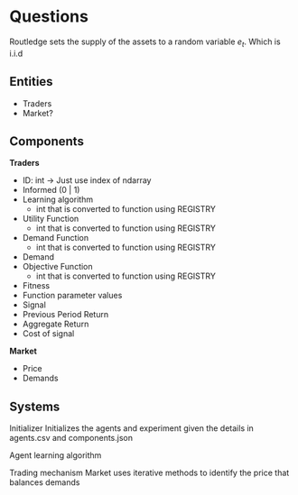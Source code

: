 # Questions

Routledge sets the supply of the assets to a random variable $e_t$. Which is i.i.d 
## Entities

- Traders
- Market?
## Components

**Traders** 
- ID: int -> Just use index of ndarray
- Informed (0 | 1)
- Learning algorithm
	- int that is converted to function using REGISTRY
- Utility Function
	- int that is converted to function using REGISTRY
- Demand Function
	- int that is converted to function using REGISTRY
- Demand
- Objective Function
	- int that is converted to function using REGISTRY
- Fitness
- Function parameter values
- Signal
- Previous Period Return
- Aggregate Return
- Cost of signal

**Market**
- Price
- Demands

## Systems

Initializer
	Initializes the agents and experiment given the details in agents.csv and components.json

Agent learning algorithm
	

Trading mechanism
	Market uses iterative methods to identify the price that balances demands
	